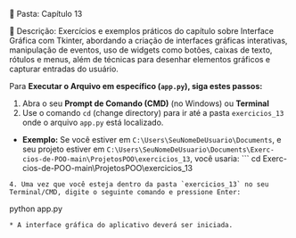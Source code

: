 📁 Pasta: Capítulo 13

📌 Descrição:
Exercícios e exemplos práticos do capítulo sobre Interface Gráfica com Tkinter, abordando a criação de interfaces gráficas interativas, manipulação de eventos, uso de widgets como botões, caixas de texto, rótulos e menus, além de técnicas para desenhar elementos gráficos e capturar entradas do usuário.

Para **Executar o Arquivo em específico (`app.py`), siga estes passos:**
1. Abra o seu **Prompt de Comando (CMD)** (no Windows) ou **Terminal** 
2. Use o comando `cd` (change directory) para ir até a pasta `exercicios_13` onde o arquivo `app.py` está localizado.
* **Exemplo:** Se você estiver em `C:\Users\SeuNomeDeUsuario\Documents`, e seu projeto estiver em `C:\Users\SeuNomeDeUsuario\Documents\Exerc-cios-de-POO-main\ProjetosPOO\exercicios_13`, você usaria:  ```
 cd Exerc-cios-de-POO-main\ProjetosPOO\exercicios_13
 ```
4. Uma vez que você esteja dentro da pasta `exercicios_13` no seu Terminal/CMD, digite o seguinte comando e pressione Enter:
  ```
   python app.py
 ```
* A interface gráfica do aplicativo deverá ser iniciada.
